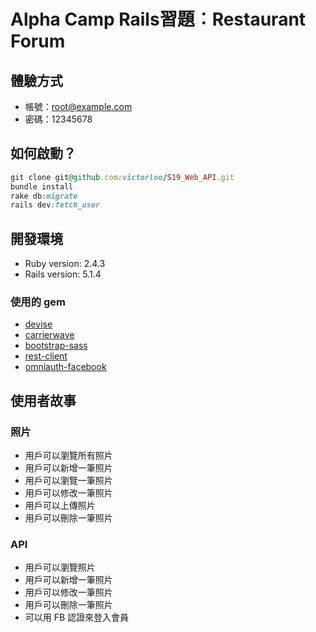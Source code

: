 # Alpha Camp Rails習題︰Restaurant Forum

## 體驗方式
* 帳號：root@example.com
* 密碼：12345678

## 如何啟動？

```ruby
git clone git@github.com:victorloo/S19_Web_API.git
bundle install
rake db:migrate
rails dev:fetch_user
```

## 開發環境

* Ruby version: 2.4.3
* Rails version: 5.1.4

### 使用的 gem

* [devise](https://rubygems.org/gems/devise)
* [carrierwave](https://rubygems.org/gems/carrierwave)
* [bootstrap-sass](https://rubygems.org/gems/bootstrap-sass)
* [rest-client](https://rubygems.org/gems/rest-client)
* [omniauth-facebook](https://rubygems.org/gems/omniauth-facebook)

## 使用者故事
### 照片
* 用戶可以瀏覽所有照片
* 用戶可以新增一筆照片
* 用戶可以瀏覽一筆照片
* 用戶可以修改一筆照片
* 用戶可以上傳照片
* 用戶可以刪除一筆照片

### API
* 用戶可以瀏覽照片
* 用戶可以新增一筆照片
* 用戶可以修改一筆照片
* 用戶可以刪除一筆照片
* 可以用 FB 認證來登入會員

